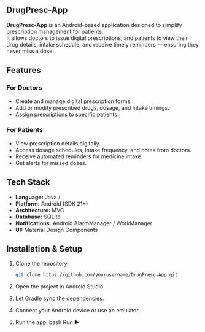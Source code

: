 DrugPresc-App
-----------------

**DrugPresc-App** is an Android-based application designed to simplify prescription management for patients.  
It allows doctors to issue digital prescriptions, and patients to view their drug details, intake schedule, and receive timely reminders — ensuring they never miss a dose.

Features
--------
###  For Doctors
- Create and manage digital prescription forms.
- Add or modify prescribed drugs, dosage, and intake timings.
- Assign prescriptions to specific patients.

###  For Patients
- View prescription details digitally.
- Access dosage schedules, intake frequency, and notes from doctors.
- Receive automated reminders for medicine intake.
- Get alerts for missed doses.

Tech Stack
-----------
- **Language:** Java / 
- **Platform:** Android (SDK 21+)
- **Architecture:** MVC 
- **Database:** SQLite 
- **Notifications:** Android AlarmManager / WorkManager
- **UI:** Material Design Components

Installation & Setup
--------------------

1. Clone the repository:
   ```bash
   git clone https://github.com/yourusername/DrugPresc-App.git
2. Open the project in Android Studio.

3. Let Gradle sync the dependencies.

4. Connect your Android device or use an emulator.

5. Run the app:
 bash  Run ▶


